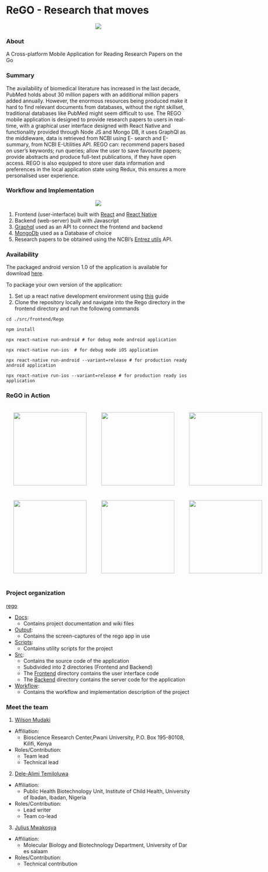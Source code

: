 # ReGO - Research that moves
<p align="center">
 <img src="src/frontend/Rego/app/assets/images/rego.png">
</p>

### About
A Cross-platform Mobile Application for Reading Research Papers on the Go

### Summary
The availability of biomedical literature has increased in the last decade, PubMed holds about
30 million papers with an additional million papers added annually. However, the enormous
resources being produced make it hard to find relevant documents from databases, without
the right skillset, traditional databases like PubMed might seem difficult to use. The REGO
mobile application is designed to provide research papers to users in real-time, with a
graphical user interface designed with React Native and functionality provided through Node
JS and Mongo DB, it uses GraphQl as the middleware, data is retrieved from NCBI using E-
search and E-summary, from NCBI E-Utilities API. REGO can: recommend papers based on
user’s keywords; run queries; allow the user to save favourite papers; provide abstracts and
produce full-text publications, if they have open access. REGO is also equipped to store user
data information and preferences in the local application state using Redux, this ensures a
more personalised user experience.

### Workflow and Implementation
<p align="center">
 <img src="workflow/rego_workflow.png">
</p>

1. Frontend (user-interface) built with  [React](https://reactjs.org/) and [React Native](https://reactnative.dev/)
2. Backend (web-server) built with Javascript
3. [Graphql](https://graphql.org/) used as an API to connect the frontend and backend
4. [MongoDb](https://docs.mongodb.com/manual/) used as a Database of choice
5. Research papers to be obtained using the NCBI’s [Entrez utils](https://www.ncbi.nlm.nih.gov/books/NBK25501/) API.

### Availability 
The packaged android version 1.0 of the application is available for download [here](https://install.appcenter.ms/users/totodingi/apps/rego/distribution_groups/beta%20testers).

To package your own version of the application: 
1. Set up a react native development environment using [this](https://reactnative.dev/docs/environment-setup#:~:text=Creating%20a%20new%20application) guide
2. Clone the repository locally and navigate into the Rego directory in the frontend directory and run the following commands
```shell
cd ./src/frontend/Rego

npm install 

npx react-native run-android # for debug mode android application

npx react-native run-ios  # for debug mode iOS application 

npx react-native run-android --variant=release # for production ready android application 

npx react-native run-ios --variant=release # for production ready ios application
```

### ReGO in Action
<div align="center"  style="display: flex">
    <img width="200" style="margin: 20px" src="output/Screenshot_2022-04-15-11-08-04-29_a9a56b8cc64bdde91c17db58bee4351f.jpg">
    <img width="200" style="margin: 20px"  src="output/Screenshot_2022-04-15-11-08-19-23_a9a56b8cc64bdde91c17db58bee4351f.jpg">
    <img width="200" style="margin: 20px" src="output/Screenshot_2022-04-15-11-08-47-02_a9a56b8cc64bdde91c17db58bee4351f.jpg">
</div>

<div align="center" style="display:flex">
    <img width="200" style="margin: 20px" src="output/Screenshot_2022-04-15-11-11-33-70_a9a56b8cc64bdde91c17db58bee4351f.jpg">
    <img width="200" style="margin: 20px" src="output/Screenshot_2022-04-15-11-09-39-81_a9a56b8cc64bdde91c17db58bee4351f.jpg">
    <img width="200" style="margin: 20px;" src="output/Screenshot_2022-04-15-11-10-35-86_a9a56b8cc64bdde91c17db58bee4351f.jpg">
</div>

### Project organization
[rego](./README.md) <br>
- [Docs](./docs):
  - Contains project documentation and wiki files 
- [Output](./output):
  - Contains the screen-captures of the rego app in use
- [Scripts](./scripts):
  - Contains utility scripts for the project
- [Src](./src):
  - Contains the source code of the application
  - Subdivided into 2 directories (Frontend and Backend)
  - The [Frontend](./src/frontend) directory contains the user interface code
  - The [Backend](./src/backend) directory contains the server code for the application
- [Workflow](./workflow):
  - Contains the workflow and implementation description of the project

### Meet the team
1. [Wilson Mudaki](https://github.com/totodingi)
- Affiliation:
  - Bioscience Research Center,Pwani University, P.O. Box 195-80108, Kilifi, Kenya
- Roles/Contribution:
  - Team lead
  - Technical lead

2. [Dele-Alimi Temiloluwa]()
- Affiliation:
  - Public Health Biotechnology Unit, Institute of Child Health, University of Ibadan, Ibadan, Nigeria
- Roles/Contribution:
  - Lead writer
  - Team co-lead

3. [Julius Mwakosya]()
- Affiliation:
  - Molecular Biology and Biotechnology Department, University of Dar es salaam
- Roles/Contribution: 
  - Technical contribution
